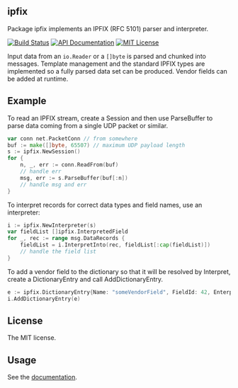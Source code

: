 ipfix
-----

Package ipfix implements an IPFIX (RFC 5101) parser and interpreter.

[![Build Status](https://img.shields.io/circleci/project/calmh/ipfix.svg?style=flat-square)](https://circleci.com/gh/calmh/ipfix)
[![API Documentation](http://img.shields.io/badge/api-Godoc-blue.svg?style=flat-square)](http://godoc.org/github.com/calmh/ipfix)
[![MIT License](http://img.shields.io/badge/license-MIT-blue.svg?style=flat-square)](http://opensource.org/licenses/MIT)

Input data from an `io.Reader` or a `[]byte` is parsed and chunked into
messages. Template management and the standard IPFIX types are implemented
so a fully parsed data set can be produced. Vendor fields can be added at
runtime.

## Example

To read an IPFIX stream, create a Session and then use ParseBuffer to parse
data coming from a single UDP packet or similar.

```go
var conn net.PacketConn // from somewhere
buf := make([]byte, 65507) // maximum UDP payload length
s := ipfix.NewSession()
for {
    n, _, err := conn.ReadFrom(buf)
    // handle err
    msg, err := s.ParseBuffer(buf[:n])
    // handle msg and err
}
```

To interpret records for correct data types and field names, use an interpreter:

```go
i := ipfix.NewInterpreter(s)
var fieldList []ipfix.InterpretedField
for _, rec := range msg.DataRecords {
    fieldList = i.InterpretInto(rec, fieldList[:cap(fieldList)])
    // handle the field list
}
```

To add a vendor field to the dictionary so that it will be resolved by
Interpret, create a DictionaryEntry and call AddDictionaryEntry.

```go
e := ipfix.DictionaryEntry{Name: "someVendorField", FieldId: 42, EnterpriseId: 123456, Type: ipfix.Int32}
i.AddDictionaryEntry(e)
```

## License

The MIT license.

## Usage

See the [documentation](http://godoc.org/github.com/calmh/ipfix).

